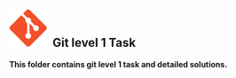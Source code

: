 ## <span><img src="https://github.com/devicons/devicon/blob/master/icons/git/git-original.svg" title="Java" alt="Linux" width="68" height="68"/>&nbsp;</span> Git level 1 Task

<strong>This folder contains git level 1 task and detailed solutions.</strong>
